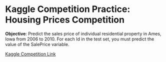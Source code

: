 # Kaggle Competition Practice: Housing Prices Competition 

**Objective**: Predict the sales price of individual residential property in Ames, Iowa from 2006 to 2010. For each Id in the test set, you must predict the value of the SalePrice variable. 

[Kaggle Competition Link](https://www.kaggle.com/c/home-data-for-ml-course/overview/description)